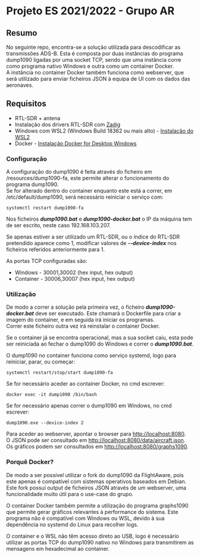 # Projeto ES 2021/2022 - Grupo AR

## Resumo

No seguinte repo, encontra-se a solução utilizada para descodificar as transmissões ADS-B.
Esta é composta por duas instâncias do programa dump1090 ligadas por uma socket TCP,
sendo que uma instância corre como programa nativo Windows e outra como um container Docker.  
A instância no container Docker também funciona como webserver, que será utilizado para enviar
ficheiros JSON à equipa de UI com os dados das aeronaves.

## Requisitos

* RTL-SDR + antena
* Instalação dos drivers RTL-SDR com [Zadig](https://www.rtl-sdr.com/rtl-sdr-quick-start-guide/)
* Windows com WSL2 (Windows Build 18362 ou mais alto) - [Instalação do WSL2](https://docs.microsoft.com/en-us/windows/wsl/install)
* Docker - [Instalação Docker for Desktop Windows](https://docs.docker.com/desktop/windows/install/)

### Configuração

A configuração do dump1090 é feita através do ficheiro em /resources/dump1090-fa, este permite 
alterar o funcionamento do programa dump1090.  
Se for alterado dentro do container enquanto este está a correr, em /etc/default/dump1090, 
será necessário reiniciar o serviço com:

    systemctl restart dump1090-fa

Nos ficheiros ***dump1090.bat*** e ***dump1090-docker.bat*** o IP da máquina tem de ser escrito, neste
caso 192.168.103.207.

Se apenas estiver a ser utilizado um RTL-SDR, ou o índice do RTL-SDR pretendido aparece como 1, 
modificar valores de ***--device-index*** nos ficheiros referidos anteriormente para 1.

As portas TCP configuradas são:
* Windows - 30001,30002 (hex input, hex output)
* Container - 30006,30007 (hex input, hex output)

### Utilização

De modo a correr a solução pela primeira vez, o ficheiro ***dump1090-docker.bat*** deve ser executado.
Este chamará o Dockerfile para criar a imagem do container, e em seguida irá iniciar os programas.  
Correr este ficheiro outra vez irá reinstalar o container Docker.

Se o container já se encontra operacional, mas a sua socket caiu, esta pode ser reiniciada ao 
fechar o dump1090 do Windows e correr o ***dump1090.bat***.

O dump1090 no container funciona como serviço systemd, logo para reiniciar, parar, ou começar:

    systemctl restart/stop/start dump1090-fa

Se for necessário aceder ao container Docker, no cmd escrever:

    docker exec -it dump1090 /bin/bash

Se for necessário apenas correr o dump1090 em Windows, no cmd escrever:

    dump1090.exe --device-index 2

Para aceder ao webserver, apontar o browser para [http://localhost:8080](http://localhost:8080).  
O JSON pode ser consultado em [http://localhost:8080/data/aircraft.json](http://localhost:8080/data/aircraft.json).  
Os gráficos podem ser consultados em [http://localhost:8080/graphs1090](http://localhost:8080/graphs1090).

### Porquê Docker? 

De modo a ser possível utilizar o fork do dump1090 da FlightAware, pois este apenas é
compatível com sistemas operativos baseados em Debian. Este fork possuí output 
de ficheiros JSON através de um webserver, uma funcionalidade muito útil para o use-case do grupo.

O container Docker também permite a utilização do programa graphs1090 que permite gerar gráficos
relevantes à performance do sistema. Este programa não é compatível com Windows ou WSL, devido 
à sua dependência no systemd do Linux para recolher logs.

O container e o WSL não têm acesso direto ao USB, logo é necessário utilizar as portas TCP 
do dump1090 nativo no Windows para transmitirem as mensagens em hexadecimal ao container.


